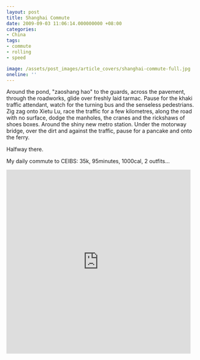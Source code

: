 ```yaml
---
layout: post
title: Shanghai Commute
date: 2009-09-03 11:06:14.000000000 +08:00
categories:
- China
tags:
- commute
- rolling
- speed

image: /assets/post_images/article_covers/shanghai-commute-full.jpg
oneline: ''
---
```

Around the pond, "zaoshang hao" to the guards, across the pavement, through the roadworks, glide over freshly laid tarmac. Pause for the khaki traffic attendant, watch for the turning bus and the senseless pedestrians. Zig zag onto Xietu Lu, race the traffic for a few kilometres, along the road with no surface, dodge the manholes, the cranes and the rickshaws of shoes boxes. Around the shiny new metro station. Under the motorway bridge, over the dirt and against the traffic, pause for a pancake and onto the ferry.

Halfway there.

My daily commute to CEIBS: 35k, 95minutes, 1000cal, 2 outfits...

<iframe width="480" height="480" border="0" style="border:none;" src="http://sportypal.com/Workouts/Embed/44361?key=d0dd5fa1a02670e3726f1a01822a151fdbdb7196&ms=0"></iframe>

